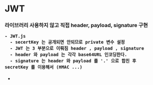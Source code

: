 # JWT <br>

<h3> 라이브러리 사용하지 않고 직접 header, payload, signature 구현 

    - JWT.js
      - secertKey 는 공개되면 안되므로 private 변수 설정
      - JWT 는 3 부분으로 이뤄짐 header , payload , signature
      - header 와 payload 는 각각 base64URL 인코딩한다.
      - signature 는 header 와 payload 를 '.' 으로 합친 후 secretKey 를 이용해서 (HMAC ...)


- 

    